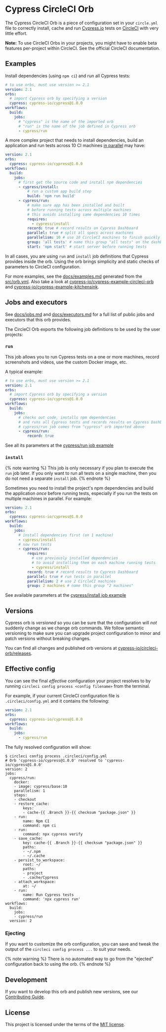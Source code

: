 # Cypress CircleCI Orb

The Cypress CircleCI Orb is a piece of configuration set in your `circle.yml` file to correctly install, cache and run [Cypress.io](https://www.cypress.io) tests on [CircleCI](https://circleci.com) with very little effort.

**Note:** To use CircleCI Orbs in your projects, you might have to enable beta features per-project within CircleCI. See the official CircleCI documentation.

## Examples

Install dependencies (using `npm ci`) and run all Cypress tests:

```yaml
# to use orbs, must use version >= 2.1
version: 2.1
orbs:
  # import Cypress orb by specifying a version
  cypress: cypress-io/cypress@1.0.0
workflows:
  build:
    jobs:
      # "cypress" is the name of the imported orb
      # "run" is the name of the job defined in Cypress orb
      - cypress/run
```

A more complex project that needs to install dependencies, build an application and run tests across 10 CI machines [in parallel](https://on.cypress.io/parallelization) may have:

```yaml
version: 2.1
orbs:
  cypress: cypress-io/cypress@1.0.0
workflows:
  build:
    jobs:
      # first get the source code and install npm dependencies
      - cypress/install:
          # run a custom app build step
          build: 'npm run build'
      - cypress/run:
          # make sure app has been installed and built
          # before running tests across multiple machines
          # this avoids installing same dependencies 10 times
          requires:
            - cypress/install
          record: true # record results on Cypress Dashboard
          parallel: true # split all specs across machines
          parallelism: 10 # use 10 CircleCI machines to finish quickly
          group: 'all tests' # name this group "all tests" on the dashboard
          start: 'npm start' # start server before running tests
```

In all cases, you are using `run` and `install` job definitions that Cypress provides inside the orb. Using the orb brings simplicity and static checks of parameters to CircleCI configuration.

For more examples, see the [docs/examples.md](docs/examples.md) generated from the [src/orb.yml](src/orb.yml). Also take a look at [cypress-io/cypress-example-circleci-orb](https://github.com/cypress-io/cypress-example-circleci-orb) and [cypress-io/cypress-example-kitchensink](https://github.com/cypress-io/cypress-example-kitchensink/pull/148/files).

## Jobs and executors

See [docs/jobs.md](docs/jobs.md) and [docs/executors.md](docs/executors.md) for a full list of public jobs and executors that this orb provides.

The CircleCI Orb exports the following job definitions to be used by the user projects:

### `run`

This job allows you to run Cypress tests on a one or more machines, record screenshots and videos, use the custom Docker image, etc.

A typical example:

```yaml
# to use orbs, must use version >= 2.1
version: 2.1
orbs:
  # import Cypress orb by specifying a version
  cypress: cypress-io/cypress@1.0.0
workflows:
  build:
    jobs:
      # checks out code, installs npm dependencies
      # and runs all Cypress tests and records results on Cypress Dashboard
      # cypress/run job comes from "cypress" orb imported above
      - cypress/run:
          record: true
```

See all its parameters at the [cypress/run job example](docs/jobs.md#run)

### `install`

{% note warning %}
This job is only necessary if you plan to execute the `run` job later. If you only want to run all tests on a single machine, then you do not need a separate `install` job.
{% endnote %}

Sometimes you need to install the project's npm dependencies and build the application _once_ before running tests, especially if you run the tests on multiple machines in parallel. For example:

```yaml
version: 2.1
orbs:
  cypress: cypress-io/cypress@1.0.0
workflows:
  build:
    jobs:
      # install dependencies first (on 1 machine)
      - cypress/install
      # now run tests
      - cypress/run:
          requires:
            # use previously installed dependencies
            # to avoid installing them on each machine running tests
            - cypress/install
          record: true # record results to Cypress Dashboard
          parallel: true # run tests in parallel
          parallelism: 2 # use 2 CircleCI machines
          group: 2 machines # name this group "2 machines"
```

See available parameters at the [cypress/install job example](docs/jobs.md#install)

## Versions

Cypress orb is _versioned_ so you can be sure that the configuration will _not_ suddenly change as we change orb commands. We follow semantic versioning to make sure you can upgrade project configuration to minor and patch versions without breaking changes.

You can find all changes and published orb versions at [cypress-io/circleci-orb/releases](https://github.com/cypress-io/circleci-orb/releases).

## Effective config

You can see the final _effective_ configuration your project resolves to by running `circleci config process <config filename>` from the terminal.

For example, if your current CircleCI configuration file is `.circleci/config.yml` and it contains the following:

```yaml
version: 2.1
orbs:
  cypress: cypress-io/cypress@1.0.0
workflows:
  build:
    jobs:
      - cypress/run
```

The fully resolved configuration will show:

```shell
$ circleci config process .circleci/config.yml
# Orb 'cypress-io/cypress@1.0.0' resolved to 'cypress-io/cypress@1.0.0'
version: 2
jobs:
  cypress/run:
    docker:
    - image: cypress/base:10
    parallelism: 1
    steps:
    - checkout
    - restore_cache:
        keys:
        - cache-{{ .Branch }}-{{ checksum "package.json" }}
    - run:
        name: Npm CI
        command: npm ci
    - run:
        command: npx cypress verify
    - save_cache:
        key: cache-{{ .Branch }}-{{ checksum "package.json" }}
        paths:
        - ~/.npm
        - ~/.cache
    - persist_to_workspace:
        root: ~/
        paths:
        - project
        - .cache/Cypress
    - attach_workspace:
        at: ~/
    - run:
        name: Run Cypress tests
        command: 'npx cypress run'
workflows:
  build:
    jobs:
    - cypress/run
  version: 2
```

### Ejecting

If you want to customize the orb configuration, you can save and tweak the output of the `circleci config process ...` to suit your needs.

{% note warning %}
There is no automated way to go from the "ejected" configuration back to using the orb.
{% endnote %}

## Development

If you want to develop this orb and publish new versions, see our [Contributing Guide](CONTRIBUTING.md).

## License

This project is licensed under the terms of the [MIT license](/LICENSE.md).
